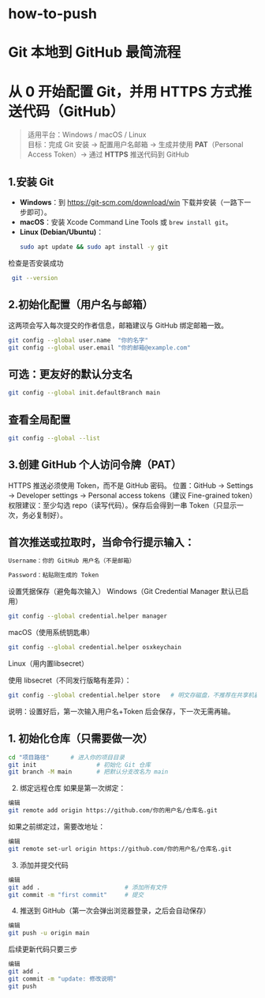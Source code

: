 # how-to-push
# Git 本地到 GitHub 最简流程

# 从 0 开始配置 Git，并用 **HTTPS** 方式推送代码（GitHub）

> 适用平台：Windows / macOS / Linux  
> 目标：完成 Git 安装 → 配置用户名邮箱 → 生成并使用 **PAT**（Personal Access Token）→ 通过 **HTTPS** 推送代码到 GitHub


## 1.安装 Git

- **Windows**：到 <https://git-scm.com/download/win> 下载并安装（一路下一步即可）。
- **macOS**：安装 Xcode Command Line Tools 或 `brew install git`。
- **Linux (Debian/Ubuntu)**：
  ```bash
  sudo apt update && sudo apt install -y git
  ```
检查是否安装成功
 ```bash
  git --version
 ```
## 2.初始化配置（用户名与邮箱）

这两项会写入每次提交的作者信息，邮箱建议与 GitHub 绑定邮箱一致。
 ```bash
git config --global user.name  "你的名字"
git config --global user.email "你的邮箱@example.com"
 ```
## 可选：更友好的默认分支名
 ```bash
git config --global init.defaultBranch main
 ```
## 查看全局配置
 ```bash
git config --global --list
 ```
 
## 3.创建 GitHub 个人访问令牌（PAT）

 HTTPS 推送必须使用 Token，而不是 GitHub 密码。
位置：GitHub -> Settings -> Developer settings -> Personal access tokens（建议 Fine-grained token）
权限建议：至少勾选 repo（读写代码）。保存后会得到一串 Token（只显示一次，务必复制好）。

## 首次推送或拉取时，当命令行提示输入：
 ```bash
Username：你的 GitHub 用户名（不是邮箱）

Password：粘贴刚生成的 Token
 ```

设置凭据保存（避免每次输入）
Windows（Git Credential Manager 默认已启用）
 ```bash
git config --global credential.helper manager
 ```
macOS（使用系统钥匙串）
 ```bash
git config --global credential.helper osxkeychain
 ```
Linux（用内置libsecret）

使用 libsecret（不同发行版略有差异）：
 ```bash
git config --global credential.helper store   # 明文存磁盘，不推荐在共享机器
 ```

说明：设置好后，第一次输入用户名+Token 后会保存，下一次无需再输。

## 1. 初始化仓库（只需要做一次）

```bash
cd "项目路径"      # 进入你的项目目录
git init                 # 初始化 Git 仓库
git branch -M main       # 把默认分支改名为 main
```
2. 绑定远程仓库
如果是第一次绑定：

```bash
编辑
git remote add origin https://github.com/你的用户名/仓库名.git
```
如果之前绑定过，需要改地址：

```bash
编辑
git remote set-url origin https://github.com/你的用户名/仓库名.git
```
3. 添加并提交代码
```bash
编辑
git add .                        # 添加所有文件
git commit -m "first commit"     # 提交
```
4. 推送到 GitHub（第一次会弹出浏览器登录，之后会自动保存）
```bash
编辑
git push -u origin main
```
后续更新代码只要三步
```bash
编辑
git add .
git commit -m "update: 修改说明"
git push
```
